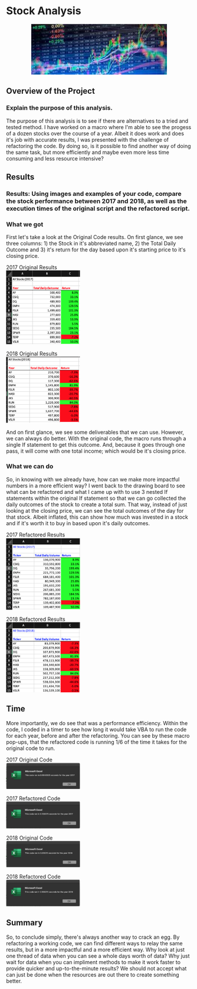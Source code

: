 # Stock Analysis

<p align = "center">
<img src = "https://raw.githubusercontent.com/JoseCalucag/stock_analysis/master/Resources/stock.jpeg">
 </p>

## Overview of the Project
### Explain the purpose of this analysis.
The purpose of this analysis is to see if there are alternatives to a tried and tested method. I have worked on a macro where I'm able to see the progess of a dozen stocks over the course of a year. Albeit it does work and does it's job with accurate results, I was presented with the challenge of refactoring the code. By doing so, is it possible to find another way of doing the same task, but more efficiently and maybe even more less time consuming and less resource intensive?

## Results
### Results: Using images and examples of your code, compare the stock performance between 2017 and 2018, as well as the execution times of the original script and the refactored script.

### What we got
First let's take a look at the Original Code results. On first glance, we see three columns: 1) the Stock in it's abbreviated name, 2) the Total Daily Outcome and 3) it's return for the day based upon it's starting price to it's closing price.  

2017 Original Results <br/>
<img src = "https://github.com/JoseCalucag/stock_analysis/blob/master/Resources/2017%20Original%20Sheet.png" width="200" height="200">

2018 Original Results <br/>
<img src = "https://github.com/JoseCalucag/stock_analysis/blob/master/Resources/2018%20Original%20Sheet.png" width="200" heigh="200">

And on first glance, we see some deliverables that we can use. However, we can always do better. With the original code, the macro runs through a single If statement to get this outcome. And, because it goes through one pass, it will come with one total income; which would be it's closing price. 

### What we can do
So, in knowing with we already have, how can we make more impactful numbers in a more efficient way? I went back to the drawing board to see what can be refactored and what I came up with to use 3 nested If statements within the original If statement so that we can go collected the daily outcomes of the stock to create a total sum. That way, instead of just looking at the closing price, we can see the total outcomes of the day for that stock. Albeit inflated, this can show how much was invested in a stock and if it's worth it to buy in based upon it's daily outcomes.

2017 Refactored Results <br/>
<img src = "https://github.com/JoseCalucag/stock_analysis/blob/master/Resources/2017%20sheet.png" width="200" heigh="200">

2018 Refactored Results <br/>
<img src = "https://github.com/JoseCalucag/stock_analysis/blob/master/Resources/2018%20sheet.png" width="200" heigh="200">

## Time
More importantly, we do see that was a performance efficiency. Within the code, I coded in a timer to see how long it would take VBA to run the code for each year, before and after the refactoring. You can see by these macro pop-ups, that the refactored code is running 1/6 of the time it takes for the original code to run.

2017 Original Code <br/>
<img src = "https://github.com/JoseCalucag/stock_analysis/blob/master/Resources/2017%20-%20Original.png" width="200" heigh="200">

2017 Refactored Code <br/>
<img src = "https://github.com/JoseCalucag/stock_analysis/blob/master/Resources/2017%20-%20Challenge.png" width="200" heigh="200">

2018 Original Code <br/>
<img src = "https://github.com/JoseCalucag/stock_analysis/blob/master/Resources/2018%20-%20Original.png" width="200" heigh="200">

2018 Refactored Code <br/>
<img src = "https://github.com/JoseCalucag/stock_analysis/blob/master/Resources/2018%20-%20Challenge.png" width="200" heigh="200">


## Summary
So, to conclude simply, there's always another way to crack an egg. By refactoring a working code, we can find different ways to relay the same results, but in a more impactful and a more efficient way. Why look at just one thread of data when you can see a whole days worth of data? Why just wait for data when you can impliment methods to make it work faster to provide quicker and up-to-the-minute results? We should not accept what can just be done when the resources are out there to create something better.

